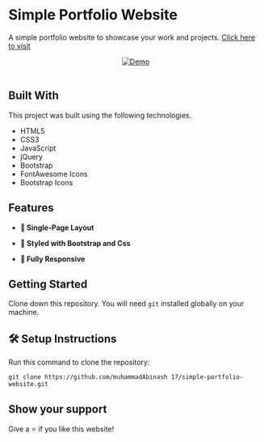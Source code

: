 
# Simple Portfolio Website

A simple portfolio website to showcase your work and projects. <a href="https://muhammadAbinash 17.github.io/simple-portfolio-website" target="_blank">Click here to visit</a>
<div align="center">
  <a href="https://muhammadAbinash 17.github.io/simple-portfolio-website" target="_blank"><img alt="Demo" src="./screenshots/Portfolio-Websites.png" /></a>
</div>

<br/>

## **Built With**

This project was built using the following technologies.

- HTML5
- CSS3
- JavaScript
- jQuery
- Bootstrap
- FontAwesome Icons
- Bootstrap Icons

## **Features**

- **📖 Single-Page Layout**

- **🎨 Styled with Bootstrap and Css**

- **📱 Fully Responsive**

## **Getting Started**

Clone down this repository. You will need `git` installed globally on your machine.

## 🛠 Setup Instructions

Run this command to clone the repository: 

    git clone https://github.com/muhammadAbinash 17/simple-portfolio-website.git

## **Show your support**

Give a ⭐ if you like this website!

